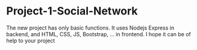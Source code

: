 # Project-1-Social-Network
The new project has only basic functions. It uses Nodejs Express in backend, and HTML, CSS, JS, Bootstrap, ... in frontend. I hope it can be of help to your project
